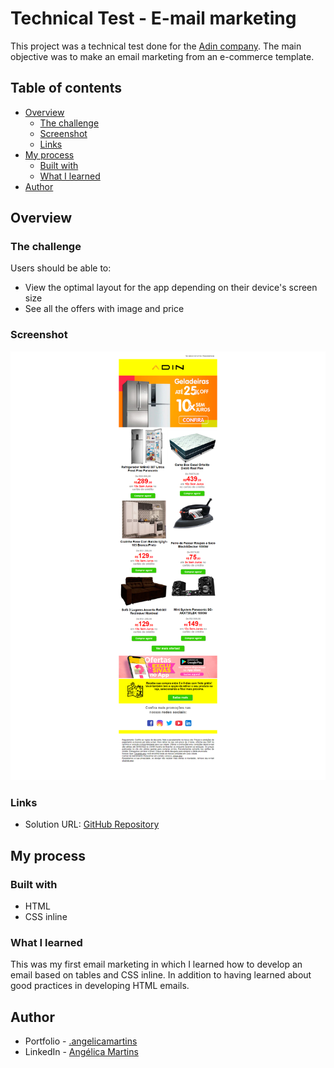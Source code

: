 # Technical Test - E-mail marketing

This project was a technical test done for the [Adin company](https://www.adin.com.br/). The main objective was to make an email marketing from an e-commerce template.

## Table of contents

- [Overview](#overview)
  - [The challenge](#the-challenge)
  - [Screenshot](#screenshot)
  - [Links](#links)
- [My process](#my-process)
  - [Built with](#built-with)
  - [What I learned](#what-i-learned)
- [Author](#author)

## Overview

### The challenge

Users should be able to:

- View the optimal layout for the app depending on their device's screen size
- See all the offers with image and price

### Screenshot

![Screenshot](/img/screenshot.png)

### Links

- Solution URL: [GitHub Repository](https://github.com/angelicamarttins/email-mkt/)

## My process

### Built with

- HTML
- CSS inline

### What I learned

This was my first email marketing in which I learned how to develop an email based on tables and CSS inline. In addition to having learned about good practices in developing HTML emails.

## Author

- Portfolio - [.angelicamartins](https://angelicamarttins.github.io/portfolio/)
- LinkedIn - [Angélica Martins](https://www.linkedin.com/in/marttinsangelica/)
